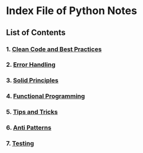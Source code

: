 # Index File of Python Notes

## List of Contents

### 1. [Clean Code and Best Practices](./clean-code.md)
### 2. [Error Handling](./error-handling.md)
### 3. [Solid Principles](./solid-principles.md)
### 4. [Functional Programming](./functional-programming.md)
### 5. [Tips and Tricks](./tips-tricks.md)
### 6. [Anti Patterns](./anti-patterns.md)
### 7. [Testing](./testing.md)